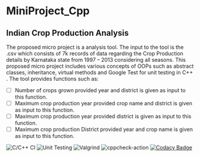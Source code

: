 # MiniProject_Cpp

## Indian Crop Production Analysis
The proposed micro project is a analysis tool. The input to the tool is the .csv which consists of 7k records of data regarding the Crop Production details by Karnataka state from 1997 – 2013 considering all seasons. This proposed micro project includes various concepts of OOPs such as abstract classes, inheritance, virtual methods and Google Test for unit testing in C++ .
The tool provides functions such as:
- [ ] Number of crops grown provided year and district is given as input to this function.
- [ ] Maximum crop production year provided crop name and district is given as input to this function.
- [ ] Maximum crop production year provided district is given as input to this function.
- [ ] Maximum crop production District provided year and crop name is given as input to this function.

![C/C++ CI](https://github.com/99002449/MiniProject_Cpp/workflows/C/C++%20CI/badge.svg)
![Unit Testing](https://github.com/99002449/MiniProject_Cpp/workflows/Unit%20Testing/badge.svg)
![Valgrind](https://github.com/99002449/MiniProject_Cpp/workflows/Valgrind/badge.svg)
![cppcheck-action](https://github.com/99002449/MiniProject_Cpp/workflows/cppcheck-action/badge.svg)
[![Codacy Badge](https://app.codacy.com/project/badge/Grade/62bfa4d65ea9425682e5a8a439e3c04e)](https://www.codacy.com/gh/99002449/MiniProject_Cpp/dashboard?utm_source=github.com&amp;utm_medium=referral&amp;utm_content=99002449/MiniProject_Cpp&amp;utm_campaign=Badge_Grade)

